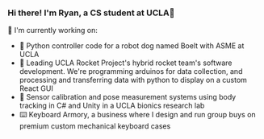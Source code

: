 ### Hi there! I'm Ryan, a CS student at UCLA👋

<!--
**ryanmyang/ryanmyang** is a ✨ _special_ ✨ repository because its `README.md` (this file) appears on your GitHub profile.

Here are some ideas to get you started:

- 🔭 I’m currently working on ...
- 🌱 I’m currently learning ...
- 👯 I’m looking to collaborate on ...
- 🤔 I’m looking for help with ...
- 💬 Ask me about ...
- 📫 How to reach me: ...
- 😄 Pronouns: ...
- ⚡ Fun fact: ...
-->

🔭  I'm currently working on:
- 🐶 Python controller code for a robot dog named Boelt with ASME at UCLA
- 🚀 Leading UCLA Rocket Project's hybrid rocket team's software development. We're programming arduinos for data collection, and processing and transferring data with python to display on a custom React GUI
- 🔬 Sensor calibration and pose measurement systems using body tracking in C# and Unity in a UCLA bionics research lab
- ⌨️ Keyboard Armory, a business where I design and run group buys on premium custom mechanical keyboard cases
